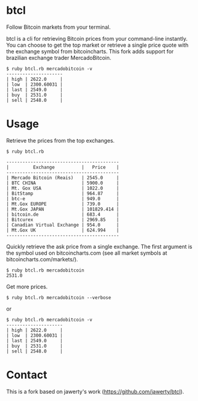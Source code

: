 # btcl
Follow Bitcoin markets from your terminal.

btcl is a cli for retrieving Bitcoin prices from your command-line instantly. You can choose to get the top market or retrieve a single price quote with the exchange symbol from bitcoincharts.
This fork adds support for brazilian exchange trader MercadoBitcoin.

```
$ ruby btcl.rb mercadobitcoin -v
---------------------
| high | 2622.0     |
| low  | 2300.60031 |
| last | 2549.0     |
| buy  | 2531.0     |
| sell | 2548.0     |
```

# Usage

Retrieve the prices from the top exchanges.

```
$ ruby btcl.rb

------------------------------------------
|         Exchange          |   Price    |
------------------------------------------
| Mercado Bitcoin (Reais)   | 2545.0     |
| BTC CHINA                 | 5900.0     |
| Mt. Gox USA               | 1022.0     |
| BitStamp                  | 964.87     |
| btc-e                     | 949.0      |
| Mt.Gox EUROPE             | 739.0      |
| Mt.Gox JAPAN              | 101829.414 |
| bitcoin.de                | 683.4      |
| Bitcurex                  | 2969.85    |
| Canadian Virtual Exchange | 954.0      |
| Mt.Gox UK                 | 624.994    |
------------------------------------------
```

Quickly retrieve the ask price from a single exchange. The first argument is the symbol used on bitcoincharts.com (see all market symbols at bitcoincharts.com/markets/).
```
$ ruby btcl.rb mercadobitcoin
2531.0
```
Get more prices.
```
$ ruby btcl.rb mercadobitcoin --verbose
```
or 

```
$ ruby btcl.rb mercadobitcoin -v
---------------------
| high | 2622.0     |
| low  | 2300.60031 |
| last | 2549.0     |
| buy  | 2531.0     |
| sell | 2548.0     |
```

# Contact
This is a fork based on jawerty's work (https://github.com/jawerty/btcl).

